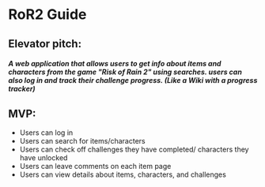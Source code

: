 # RoR2 Guide

## Elevator pitch: 
#####    A web application that allows users to get info about items and characters from the game "Risk of Rain 2" using searches. users can also log in and track their challenge progress. (Like a Wiki with a progress tracker)

## MVP:
* Users can log in
* Users can search for items/characters
* Users can check off challenges they have completed/ characters they have unlocked
* Users can leave comments on each item page
* Users can view details about items, characters, and challenges